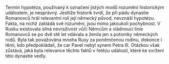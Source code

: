 <emphasis level="moderate">Termín hypotéza, používaný k označení jistých modů rozumění historickým událostem,<break time="0.3s"/> je nesprávný.</emphasis><break time="0.5s"/> Jestliže historik tvrdí, že při pádu dynastie Romanovců<break time="0.3s"/> hrál relevantní roli její německý původ,<break time="0.3s"/> nevznáší hypotézu.<break time="0.5s"/> <prosody rate="95%">Fakta, na nichž zakládá své rozumění, jsou mimo jakoukoli pochybnost.</prosody><break time="0.5s"/> V Rusku existovala silná nevraživost vůči Němcům<break time="0.3s"/> a vládnoucí linie Romanovců se po dvě stě let<break time="0.3s"/> vdávala a ženila jen s potomky německých rodů.<break time="0.5s"/> <emphasis level="strong">Byla tak považována mnoha Rusy za poněmčenou rodinu,<break time="0.3s"/> dokonce i těmi, kdo předpokládali,<break time="0.3s"/> že car Pavel nebyl synem Petra III.</emphasis><break time="0.5s"/> Otázkou však zůstává,<break time="0.3s"/> jaká byla relevance těchto faktů<break time="0.3s"/> v řetězu událostí, které ke svržení této dynastie vedly. 